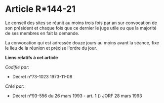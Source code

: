 # Article R*144-21

Le conseil des sites se réunit au moins trois fois par an sur convocation de son président et chaque fois que ce dernier le
juge utile ou que la majorité de ses membres en fait la demande.

La convocation qui est adressée douze jours au moins avant la séance, fixe le lieu de la réunion et précise l'ordre du jour.

**Liens relatifs à cet article**

_Codifié par_:

  - Décret n°73-1023 1973-11-08

_Créé par_:

  - Décret n°93-556 du 26 mars 1993 - art. 1 () JORF 28 mars 1993
